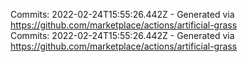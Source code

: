 Commits: 2022-02-24T15:55:26.442Z - Generated via https://github.com/marketplace/actions/artificial-grass
<br>
Commits: 2022-02-24T15:55:26.442Z - Generated via https://github.com/marketplace/actions/artificial-grass
<br>
